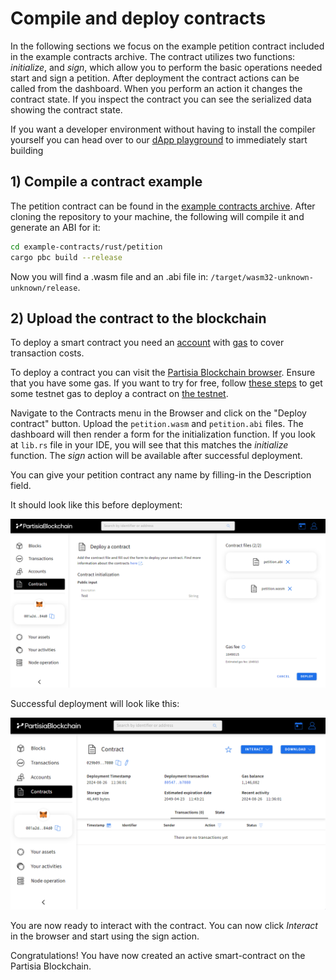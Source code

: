 # Compile and deploy contracts

In the following sections we focus on the example petition contract included in the example contracts archive.
The contract utilizes two functions: _initialize_, and _sign_, which 
allow you to perform the basic operations needed start and sign a petition.
After deployment the contract actions can be called from the dashboard. When you perform an action it
changes the contract state. If you inspect the contract you can see the serialized data showing
the contract state.

If you want a developer environment without having to install the compiler yourself you can head over to
our [dApp playground](https://github.com/partisiablockchain/dapp-playground/) to immediately start building

## 1) Compile a contract example

The petition contract can be found in
the [example contracts archive](https://gitlab.com/partisiablockchain/language/example-contracts). After cloning the repository to your machine,
the following will compile it and generate an ABI for it:

```bash
cd example-contracts/rust/petition
cargo pbc build --release
```

Now you will find a .wasm file and an .abi file in:
`/target/wasm32-unknown-unknown/release`.

## 2) Upload the contract to the blockchain

To deploy a smart contract you need an [account](../pbc-fundamentals/create-an-account.md)
with [gas](gas/what-is-gas.md) to cover transaction costs.

To deploy a contract you can visit
the [Partisia Blockchain browser](https://browser.partisiablockchain.com/contracts/deploy).
Ensure that you have some gas. If you want to try for free, follow [these steps](https://partisiablockchain.gitlab.io/documentation/smart-contracts/gas/how-to-get-testnet-gas.html) to get some testnet 
gas to deploy a contract on [the testnet](https://browser.testnet.partisiablockchain.com/contracts/deploy).

Navigate to the Contracts menu in the Browser and click on the "Deploy contract" button. 
Upload the `petition.wasm` and `petition.abi` files.
The dashboard will then render a form for the initialization function. If you look at `lib.rs` file in your IDE,
you will see that this matches the _initialize_ function.
The _sign_ action will be available after successful deployment.

You can give your petition contract any name by filling-in the Description field.

It should look like this before deployment:

![compile-and-deploy-contracts-before-deploy](img/compile-and-deploy-contracts-00.png)

Successful deployment will look like
this:

![compile-and-deploy-contracts-after-deploy](img/compile-and-deploy-contracts-01.png)

You are now ready to interact with the contract. You can now click _Interact_ in the browser and start using the sign action.

Congratulations! You have now created an active smart-contract on the Partisia Blockchain.
